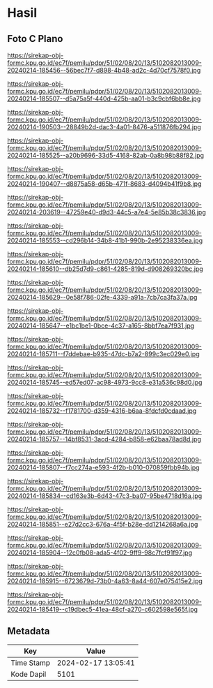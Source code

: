 # Hasil

## Foto C Plano

https://sirekap-obj-formc.kpu.go.id/ec7f/pemilu/pdpr/51/02/08/20/13/5102082013009-20240214-185456--56bec7f7-d898-4b48-ad2c-4d70cf7578f0.jpg

https://sirekap-obj-formc.kpu.go.id/ec7f/pemilu/pdpr/51/02/08/20/13/5102082013009-20240214-185507--d5a75a5f-440d-425b-aa01-b3c9cbf6bb8e.jpg

https://sirekap-obj-formc.kpu.go.id/ec7f/pemilu/pdpr/51/02/08/20/13/5102082013009-20240214-190503--28849b2d-dac3-4a01-8476-a511876fb294.jpg

https://sirekap-obj-formc.kpu.go.id/ec7f/pemilu/pdpr/51/02/08/20/13/5102082013009-20240214-185525--a20b9696-33d5-4168-82ab-0a8b98b88f82.jpg

https://sirekap-obj-formc.kpu.go.id/ec7f/pemilu/pdpr/51/02/08/20/13/5102082013009-20240214-190407--d8875a58-d65b-471f-8683-d4094b41f9b8.jpg

https://sirekap-obj-formc.kpu.go.id/ec7f/pemilu/pdpr/51/02/08/20/13/5102082013009-20240214-203619--47259e40-d9d3-44c5-a7e4-5e85b38c3836.jpg

https://sirekap-obj-formc.kpu.go.id/ec7f/pemilu/pdpr/51/02/08/20/13/5102082013009-20240214-185553--cd296b14-34b8-41b1-990b-2e95238336ea.jpg

https://sirekap-obj-formc.kpu.go.id/ec7f/pemilu/pdpr/51/02/08/20/13/5102082013009-20240214-185610--db25d7d9-c861-4285-819d-d908269320bc.jpg

https://sirekap-obj-formc.kpu.go.id/ec7f/pemilu/pdpr/51/02/08/20/13/5102082013009-20240214-185629--0e58f786-02fe-4339-a91a-7cb7ca3fa37a.jpg

https://sirekap-obj-formc.kpu.go.id/ec7f/pemilu/pdpr/51/02/08/20/13/5102082013009-20240214-185647--e1bc1be1-0bce-4c37-a165-8bbf7ea7f931.jpg

https://sirekap-obj-formc.kpu.go.id/ec7f/pemilu/pdpr/51/02/08/20/13/5102082013009-20240214-185711--f7ddebae-b935-47dc-b7a2-899c3ec029e0.jpg

https://sirekap-obj-formc.kpu.go.id/ec7f/pemilu/pdpr/51/02/08/20/13/5102082013009-20240214-185745--ed57ed07-ac98-4973-9cc8-e31a536c98d0.jpg

https://sirekap-obj-formc.kpu.go.id/ec7f/pemilu/pdpr/51/02/08/20/13/5102082013009-20240214-185732--f1781700-d359-4316-b6aa-8fdcfd0cdaad.jpg

https://sirekap-obj-formc.kpu.go.id/ec7f/pemilu/pdpr/51/02/08/20/13/5102082013009-20240214-185757--14bf8531-3acd-4284-b858-e62baa78ad8d.jpg

https://sirekap-obj-formc.kpu.go.id/ec7f/pemilu/pdpr/51/02/08/20/13/5102082013009-20240214-185807--f7cc274a-e593-4f2b-b010-070859fbb94b.jpg

https://sirekap-obj-formc.kpu.go.id/ec7f/pemilu/pdpr/51/02/08/20/13/5102082013009-20240214-185834--cd163e3b-6d43-47c3-ba07-95be4718d16a.jpg

https://sirekap-obj-formc.kpu.go.id/ec7f/pemilu/pdpr/51/02/08/20/13/5102082013009-20240214-185851--e27d2cc3-676a-4f5f-b28e-dd1214268a6a.jpg

https://sirekap-obj-formc.kpu.go.id/ec7f/pemilu/pdpr/51/02/08/20/13/5102082013009-20240214-185904--12c0fb08-ada5-4f02-9ff9-98c7fcf91f97.jpg

https://sirekap-obj-formc.kpu.go.id/ec7f/pemilu/pdpr/51/02/08/20/13/5102082013009-20240214-185915--6723679d-73b0-4a63-8a44-607e075415e2.jpg

https://sirekap-obj-formc.kpu.go.id/ec7f/pemilu/pdpr/51/02/08/20/13/5102082013009-20240214-185419--c19dbec5-41ea-48cf-a270-c602598e565f.jpg


## Metadata

| Key        | Value               |
| ---------- | ------------------- |
| Time Stamp | 2024-02-17 13:05:41 |
| Kode Dapil | 5101                |



